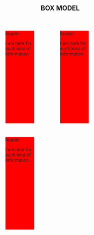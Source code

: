 <!doctpe html>
<html lang ="en">
<head>
	 <meta charset="utf-8">
	 <title>module2</title>
<style>
	h2{
		text-align: center;
		box-sizing: border-box;
		border: 20px;
	}

.container{
	width: 95%
	overflow: hidden;
	background: skyblue;
	margin: 20px auto;
	padding: 20px 0px;
}

.container ul{
	padding: 0px;
	margin: 0px;
}
.container ul li{
	list-style: none;
	float: left;
	width: 20%;
	height: 300px;
	background: red;
	margin: 40px 30px 0px 50px;
	box-sizing: border-box;
	border: 2px solid white;
}
.container ul li:hover{
	opacity: 0.9/
}
.container ul li: title hover{
	background: blue;
	color:black;
}


.container ul li  .title{
	width: 100%;
	height: 50px;
	line-height: 50px;
	background: blue;
	text-align: right;
}


@media screen and (min-width: 768px) and (max-width: 991px){
	.container ul li{
		width: 40%;
		margin-left: 50px;
	}
}
 @media screen and (max-width: 767px){
 	.container{
 		width: 100%
 		padding: 0px;
 	}


 	.container ul li{
 		float: none;
 		width: 90%;
 		margin: 40px auto;
 	}
 }
</style>
</head>
<body>
	<h2>BOX MODEL</h2>
	<div class="container">
		<ul>
			<li> <div class="title">header</div><p>i am here for such kind of information</p></li>
			<li> <div class="title">header</div><p>i am here for such kind of information</p> </li>
			<li> <div class="title">header</div><p>i am here for such kind of information</p> </li>
		</ul>
	</div>
</body>
</html>

